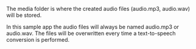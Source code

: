 The media folder is where the created audio files (audio.mp3, audio.wav) will be stored.

In this sample app the audio files will always be named audio.mp3 or audio.wav. The files will be overwritten every time a text-to-speech conversion is performed.